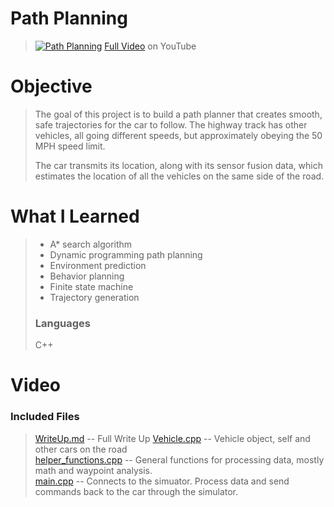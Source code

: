 # Path Planning
> [![Path Planning](WriteUp/PathPlanning.gif)](https://youtu.be/hQwN9OZ39WY "Path Planning")
> [Full Video](https://youtu.be/hQwN9OZ39WY) on YouTube

# Objective
> The goal of this project is to build a path planner that creates
smooth, safe trajectories for the car to follow. The highway track has
other vehicles, all going different speeds, but approximately obeying
the 50 MPH speed limit.
>
> The car transmits its location, along with its sensor fusion data, which estimates the location of all the vehicles on the same side of the road.

# What I Learned
> - A* search algorithm
> - Dynamic programming path planning
> - Environment prediction
> - Behavior planning
> - Finite state machine
> - Trajectory generation
>
> ### Languages
> C++

# Video

### Included Files
> [WriteUp.md](WriteUp/WriteUp.md) -- Full Write Up
> [Vehicle.cpp](src/Vehicle.cpp) -- Vehicle object, self and other cars on the road  
> [helper_functions.cpp](src/helper_functions.cpp) -- General functions for processing data, mostly math and waypoint analysis.  
> [main.cpp](src/main.cpp) -- Connects to the simuator. Process data and send commands back to the car through the simulator.  

